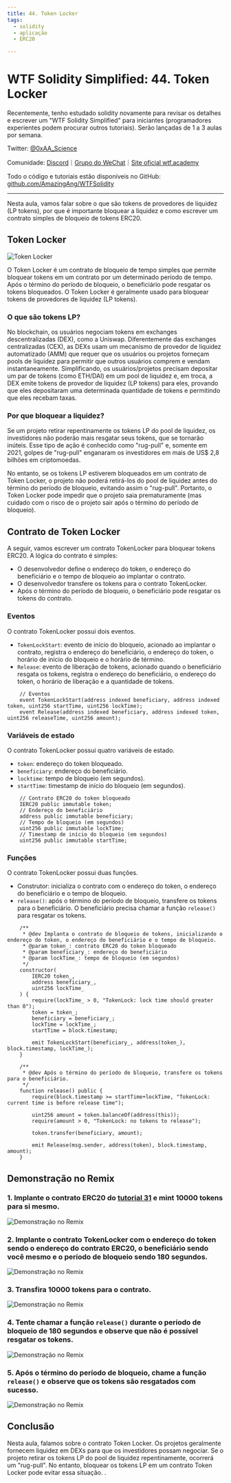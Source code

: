 ```yaml
---
title: 44. Token Locker
tags:
  - solidity
  - aplicação
  - ERC20

---
```


# WTF Solidity Simplified: 44. Token Locker

Recentemente, tenho estudado solidity novamente para revisar os detalhes e escrever um "WTF Solidity Simplified" para iniciantes (programadores experientes podem procurar outros tutoriais). Serão lançadas de 1 a 3 aulas por semana.

Twitter: [@0xAA_Science](https://twitter.com/0xAA_Science)

Comunidade: [Discord](https://discord.gg/5akcruXrsk)｜[Grupo do WeChat](https://docs.google.com/forms/d/e/1FAIpQLSe4KGT8Sh6sJ7hedQRuIYirOoZK_85miz3dw7vA1-YjodgJ-A/viewform?usp=sf_link)｜[Site oficial wtf.academy](https://wtf.academy)

Todo o código e tutoriais estão disponíveis no GitHub: [github.com/AmazingAng/WTFSolidity](https://github.com/AmazingAng/WTFSolidity)

-----

Nesta aula, vamos falar sobre o que são tokens de provedores de liquidez (LP tokens), por que é importante bloquear a liquidez e como escrever um contrato simples de bloqueio de tokens ERC20.

## Token Locker

![Token Locker](./img/44-1.webp)

O Token Locker é um contrato de bloqueio de tempo simples que permite bloquear tokens em um contrato por um determinado período de tempo. Após o término do período de bloqueio, o beneficiário pode resgatar os tokens bloqueados. O Token Locker é geralmente usado para bloquear tokens de provedores de liquidez (LP tokens).

### O que são tokens LP?

No blockchain, os usuários negociam tokens em exchanges descentralizadas (DEX), como a Uniswap. Diferentemente das exchanges centralizadas (CEX), as DEXs usam um mecanismo de provedor de liquidez automatizado (AMM) que requer que os usuários ou projetos forneçam pools de liquidez para permitir que outros usuários comprem e vendam instantaneamente. Simplificando, os usuários/projetos precisam depositar um par de tokens (como ETH/DAI) em um pool de liquidez e, em troca, a DEX emite tokens de provedor de liquidez (LP tokens) para eles, provando que eles depositaram uma determinada quantidade de tokens e permitindo que eles recebam taxas.

### Por que bloquear a liquidez?

Se um projeto retirar repentinamente os tokens LP do pool de liquidez, os investidores não poderão mais resgatar seus tokens, que se tornarão inúteis. Esse tipo de ação é conhecido como "rug-pull" e, somente em 2021, golpes de "rug-pull" enganaram os investidores em mais de US$ 2,8 bilhões em criptomoedas.

No entanto, se os tokens LP estiverem bloqueados em um contrato de Token Locker, o projeto não poderá retirá-los do pool de liquidez antes do término do período de bloqueio, evitando assim o "rug-pull". Portanto, o Token Locker pode impedir que o projeto saia prematuramente (mas cuidado com o risco de o projeto sair após o término do período de bloqueio).

## Contrato de Token Locker

A seguir, vamos escrever um contrato TokenLocker para bloquear tokens ERC20. A lógica do contrato é simples:

- O desenvolvedor define o endereço do token, o endereço do beneficiário e o tempo de bloqueio ao implantar o contrato.
- O desenvolvedor transfere os tokens para o contrato TokenLocker.
- Após o término do período de bloqueio, o beneficiário pode resgatar os tokens do contrato.

### Eventos

O contrato TokenLocker possui dois eventos.

- `TokenLockStart`: evento de início do bloqueio, acionado ao implantar o contrato, registra o endereço do beneficiário, o endereço do token, o horário de início do bloqueio e o horário de término.
- `Release`: evento de liberação de tokens, acionado quando o beneficiário resgata os tokens, registra o endereço do beneficiário, o endereço do token, o horário de liberação e a quantidade de tokens.

```solidity
    // Eventos
    event TokenLockStart(address indexed beneficiary, address indexed token, uint256 startTime, uint256 lockTime);
    event Release(address indexed beneficiary, address indexed token, uint256 releaseTime, uint256 amount);
```

### Variáveis de estado

O contrato TokenLocker possui quatro variáveis de estado.

- `token`: endereço do token bloqueado.
- `beneficiary`: endereço do beneficiário.
- `locktime`: tempo de bloqueio (em segundos).
- `startTime`: timestamp de início do bloqueio (em segundos).

```solidity
    // Contrato ERC20 do token bloqueado
    IERC20 public immutable token;
    // Endereço do beneficiário
    address public immutable beneficiary;
    // Tempo de bloqueio (em segundos)
    uint256 public immutable lockTime;
    // Timestamp de início do bloqueio (em segundos)
    uint256 public immutable startTime;
```

### Funções

O contrato TokenLocker possui duas funções.

- Construtor: inicializa o contrato com o endereço do token, o endereço do beneficiário e o tempo de bloqueio.
- `release()`: após o término do período de bloqueio, transfere os tokens para o beneficiário. O beneficiário precisa chamar a função `release()` para resgatar os tokens.

```solidity
    /**
     * @dev Implanta o contrato de bloqueio de tokens, inicializando o endereço do token, o endereço do beneficiário e o tempo de bloqueio.
     * @param token_: contrato ERC20 do token bloqueado
     * @param beneficiary_: endereço do beneficiário
     * @param lockTime_: tempo de bloqueio (em segundos)
     */
    constructor(
        IERC20 token_,
        address beneficiary_,
        uint256 lockTime_
    ) {
        require(lockTime_ > 0, "TokenLock: lock time should greater than 0");
        token = token_;
        beneficiary = beneficiary_;
        lockTime = lockTime_;
        startTime = block.timestamp;

        emit TokenLockStart(beneficiary_, address(token_), block.timestamp, lockTime_);
    }

    /**
     * @dev Após o término do período de bloqueio, transfere os tokens para o beneficiário.
     */
    function release() public {
        require(block.timestamp >= startTime+lockTime, "TokenLock: current time is before release time");

        uint256 amount = token.balanceOf(address(this));
        require(amount > 0, "TokenLock: no tokens to release");

        token.transfer(beneficiary, amount);

        emit Release(msg.sender, address(token), block.timestamp, amount);
    }
```

## Demonstração no Remix

### 1. Implante o contrato ERC20 do [tutorial 31](../31_ERC20/readme.md) e mint 10000 tokens para si mesmo.

![Demonstração no Remix](./img/44-2.jpg)

### 2. Implante o contrato TokenLocker com o endereço do token sendo o endereço do contrato ERC20, o beneficiário sendo você mesmo e o período de bloqueio sendo 180 segundos.

![Demonstração no Remix](./img/44-3.jpg)

### 3. Transfira 10000 tokens para o contrato.

![Demonstração no Remix](./img/44-4.jpg)

### 4. Tente chamar a função `release()` durante o período de bloqueio de 180 segundos e observe que não é possível resgatar os tokens.

![Demonstração no Remix](./img/44-5.jpg)

### 5. Após o término do período de bloqueio, chame a função `release()` e observe que os tokens são resgatados com sucesso.

![Demonstração no Remix](./img/44-6.jpg)

## Conclusão

Nesta aula, falamos sobre o contrato Token Locker. Os projetos geralmente fornecem liquidez em DEXs para que os investidores possam negociar. Se o projeto retirar os tokens LP do pool de liquidez repentinamente, ocorrerá um "rug-pull". No entanto, bloquear os tokens LP em um contrato Token Locker pode evitar essa situação.
.

<!-- This file was translated using AI by repo_ai_translate. For more information, visit https://github.com/marcelojsilva/repo_ai_translate -->